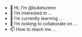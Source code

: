 - 👋 Hi, I’m @buketurenn
- 👀 I’m interested in ...
- 🌱 I’m currently learning ...
- 💞️ I’m looking to collaborate on ...
- 📫 How to reach me ...

<!---
buketurenn/buketurenn is a ✨ special ✨ repository because its `README.md` (this file) appears on your GitHub profile.
You can click the Preview link to take a look at your changes.
--->
